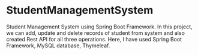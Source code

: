 # StudentManagementSystem
Student Management System using Spring Boot Framework.
In this project, we can add, update and delete records of student from system and also created Rest API for all three operations. Here, I have used Spring Boot Framework, MySQL database, Thymeleaf.
